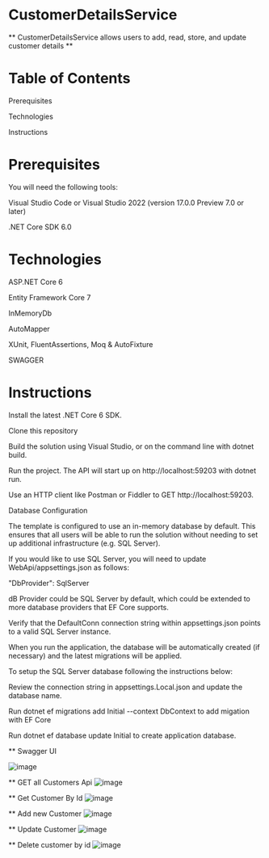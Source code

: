 # CustomerDetailsService 

** CustomerDetailsService allows users to add, read, store, and update customer details ** 

# Table of Contents 

Prerequisites 

Technologies 

Instructions 


# Prerequisites 

You will need the following tools: 

Visual Studio Code or Visual Studio 2022 (version 17.0.0 Preview 7.0 or later) 

.NET Core SDK 6.0 

# Technologies 

ASP.NET Core 6 

Entity Framework Core 7 

InMemoryDb 

AutoMapper 

XUnit, FluentAssertions, Moq & AutoFixture 

SWAGGER 

 

# Instructions 

Install the latest .NET Core 6 SDK. 

Clone this repository 

Build the solution using Visual Studio, or on the command line with dotnet build. 

Run the project. The API will start up on http://localhost:59203 with dotnet run. 

Use an HTTP client like Postman or Fiddler to GET http://localhost:59203. 

 

Database Configuration 

The template is configured to use an in-memory database by default. This ensures that all users will be able to run the solution without needing to set up additional infrastructure (e.g. SQL Server). 

If you would like to use SQL Server, you will need to update WebApi/appsettings.json as follows: 

 "DbProvider": SqlServer 

dB Provider could be SQL Server by default, which could be extended to more database providers that EF Core supports. 

Verify that the DefaultConn connection string within appsettings.json points to a valid SQL Server instance. 

When you run the application, the database will be automatically created (if necessary) and the latest migrations will be applied. 

To setup the SQL Server database following the instructions below: 

Review the connection string in appsettings.Local.json and update the database name. 

Run dotnet ef migrations add Initial --context <ProjectName>DbContext to add migation with EF Core 

Run dotnet ef database update Initial to create application database. 

  ** Swagger UI

 ![image](https://user-images.githubusercontent.com/48356037/229352228-f19e083a-8cb1-4981-9df0-ce4f9c95f151.png)
  
** GET all Customers Api
 ![image](https://user-images.githubusercontent.com/48356037/229352473-f1b71f18-8ba1-4cae-919a-a936d6857cac.png)
  
** Get Customer By Id
  ![image](https://user-images.githubusercontent.com/48356037/229352546-e41dec10-1014-4635-86d0-bfb9f8c813f0.png)
  
** Add new Customer
  ![image](https://user-images.githubusercontent.com/48356037/229352582-94586ee1-5dea-4627-a905-58c88129f9b2.png)
  
** Update Customer
  ![image](https://user-images.githubusercontent.com/48356037/229352624-d608ef3a-2390-40db-9268-dcb47e8e925f.png)
  
** Delete customer by id
  ![image](https://user-images.githubusercontent.com/48356037/229352684-5a4bcb21-50a0-4263-a94c-938054a95ae8.png)





